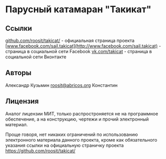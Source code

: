 # Парусный катамаран "Такикат"


## Ссылки

[github.com/roosit/takicat/](https://github.com/roosit/takicat/) - официальная страница проекта
[www.facebook.com/sail.takicat](http://www.facebook.com/sail.takicat) - страница в социальной сети Facebook
[vk.com/takicat](http://vk.com/takicat) - страница в социальной сети Вконтакте

## Авторы

Александр Кузьмин <roosit@abricos.org>
Константин

## Лицензия

Аналог лицензии МИТ, только распростроняется не на программное обеспечение, а на конструкцию, чертежи и прочий электронный материал.

Проще говоря, нет никаких ограничений по использованию электронного материала данного проекта, 
кроме как обязательного указания ссылки на официальную страничку проекта https://github.com/roosit/takicat/